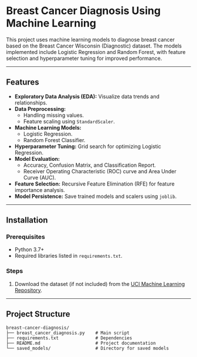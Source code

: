 # Breast Cancer Diagnosis Using Machine Learning

This project uses machine learning models to diagnose breast cancer based on the Breast Cancer Wisconsin (Diagnostic) dataset. The models implemented include Logistic Regression and Random Forest, with feature selection and hyperparameter tuning for improved performance.

---

## Features

- **Exploratory Data Analysis (EDA):** Visualize data trends and relationships.
- **Data Preprocessing:**
  - Handling missing values.
  - Feature scaling using `StandardScaler`.
- **Machine Learning Models:**
  - Logistic Regression.
  - Random Forest Classifier.
- **Hyperparameter Tuning:** Grid search for optimizing Logistic Regression.
- **Model Evaluation:**
  - Accuracy, Confusion Matrix, and Classification Report.
  - Receiver Operating Characteristic (ROC) curve and Area Under Curve (AUC).
- **Feature Selection:** Recursive Feature Elimination (RFE) for feature importance analysis.
- **Model Persistence:** Save trained models and scalers using `joblib`.

---

## Installation

### Prerequisites
- Python 3.7+
- Required libraries listed in `requirements.txt`.

### Steps
1. Download the dataset (if not included) from the [UCI Machine Learning Repository](https://archive.ics.uci.edu/ml/datasets/breast+cancer+wisconsin+%28diagnostic%29).

---


## Project Structure

```plaintext
breast-cancer-diagnosis/
├── breast_cancer_diagnosis.py    # Main script
├── requirements.txt              # Dependencies
├── README.md                     # Project documentation
└── saved_models/                 # Directory for saved models
